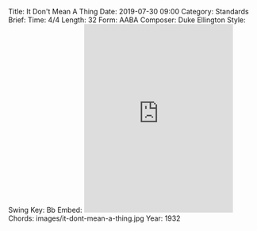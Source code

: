 Title: It Don't Mean A Thing
Date: 2019-07-30 09:00
Category: Standards
Brief:
Time: 4/4
Length: 32
Form: AABA
Composer: Duke Ellington
Style: Swing
Key: Bb
Embed: <iframe src="https://open.spotify.com/embed/playlist/2V4Koe7Cha3UpKkqJiCZLi" width="300" height="380" frameborder="0" allowtransparency="true" allow="encrypted-media"></iframe>
Chords: images/it-dont-mean-a-thing.jpg
Year: 1932

